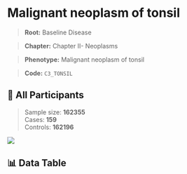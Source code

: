 # Malignant neoplasm of tonsil

> **Root:** Baseline Disease  

> **Chapter:** Chapter II- Neoplasms  

> **Phenotype:** Malignant neoplasm of tonsil  

> **Code:** `C3_TONSIL`

## 🧪 All Participants  
> Sample size: **162355**  
> Cases: **159**  
> Controls: **162196**
<img src="/Sensitive/Figures/ALL/Incidence/C3_TONSIL.png"/>

## 📊 Data Table
<CsvTableMRF src="/Sensitive/Data/ALL/Incidence/COX_C3_TONSIL.csv"/>

